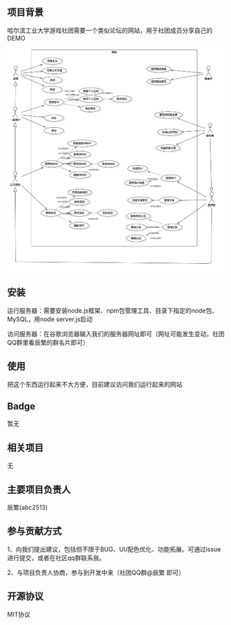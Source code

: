 ## 项目背景

哈尔滨工业大学游戏社团需要一个类似论坛的网站，用于社团成员分享自己的DEMO

![用例图](./文档/用例图.png)

## 安装

运行服务器：需要安装node.js框架、npm包管理工具、目录下指定的node包、MySQL，用node server.js启动

访问服务器：在谷歌浏览器输入我们的服务器网址即可（网址可能发生变动，社团QQ群里看辰繁的群名片即可）

## 使用

把这个东西运行起来不大方便，目前建议访问我们运行起来的网站

## Badge

暂无

## 相关项目

无

## 主要项目负责人

辰繁(abc2513)

## 参与贡献方式

1、向我们提出建议，包括但不限于BUG、UI/配色优化、功能拓展。可通过issue进行提交，或者在社区qq群联系我。

2、与项目负责人协商，参与到开发中来（社团QQ群@辰繁 即可）

## 开源协议

MIT协议
